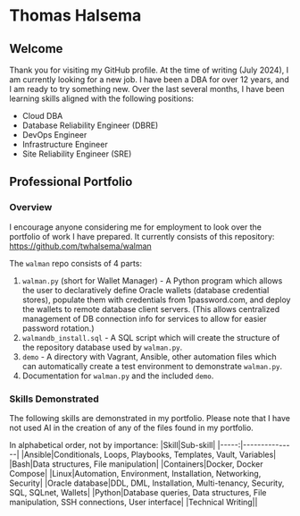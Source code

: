 # Thomas Halsema
## Welcome
Thank you for visiting my GitHub profile.
At the time of writing (July 2024), I am currently looking for a new job. I have been a DBA for over 12 years, and I am ready to try something new. Over the last several months, I have been learning skills aligned with the following positions:

- Cloud DBA
- Database Reliability Engineer (DBRE)
- DevOps Engineer
- Infrastructure Engineer
- Site Reliability Engineer (SRE)


## Professional Portfolio
### Overview
I encourage anyone considering me for employment to look over the portfolio of work I have prepared.
It currently consists of this repository: https://github.com/twhalsema/walman

The `walman` repo consists of 4 parts:
1. `walman.py` (short for Wallet Manager) - A Python program which allows the user to declaratively define Oracle wallets (database credential stores), populate them with credentials from 1password.com, and deploy the wallets to remote database client servers. (This allows centralized management of DB connection info for services to allow for easier password rotation.)
2. `walmandb_install.sql` - A SQL script which will create the structure of the repository database used by `walman.py`.
3. `demo` - A directory with Vagrant, Ansible, other automation files which can automatically create a test environment to demonstrate `walman.py`.
4. Documentation for `walman.py` and the included `demo`.

### Skills Demonstrated
The following skills are demonstrated in my portfolio.
Please note that I have not used AI in the creation of any of the files found in my portfolio.

In alphabetical order, not by importance:
|Skill|Sub-skill|
|-----:|---------------|
|Ansible|Conditionals, Loops, Playbooks, Templates, Vault, Variables|
|Bash|Data structures, File manipulation|
|Containers|Docker, Docker Compose|
|Linux|Automation, Environment, Installation, Networking, Security|
|Oracle database|DDL, DML, Installation, Multi-tenancy, Security, SQL, SQLnet, Wallets|
|Python|Database queries, Data structures, File manipulation, SSH connections, User interface|
|Technical Writing||
